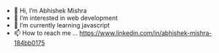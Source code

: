 - 👋 Hi, I’m Abhishek Mishra
- 👀 I’m interested in web development
- 🌱 I’m currently learning javascript
- 📫 How to reach me ... https://www.linkedin.com/in/abhishek-mishra-184bb0175

<!---
abhishek0106/abhishek0106 is a ✨ special ✨ repository because its `README.md` (this file) appears on your GitHub profile.
You can click the Preview link to take a look at your changes.
--->
